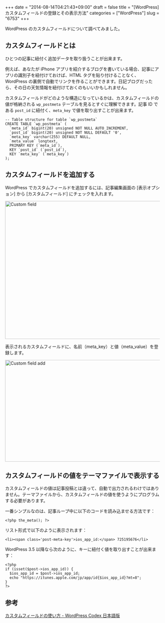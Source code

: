 +++
date = "2014-08-14T04:21:43+09:00"
draft = false
title = "[WordPress] カスタムフィールドの登録とその表示方法"
categories = ["WordPress"]
slug = "6753"
+++

WordPress のカスタムフィールドについて調べてみました。

<h2>カスタムフィールドとは</h2>

ひとつの記事に紐付く追加データを取り扱うことが出来ます。

例えば、あなたが iPhone アプリを紹介するブログを書いている場合、記事にアプリの識別子を紐付けておけば、HTML タグを貼り付けることなく、WordPress の裏側で自動でリンクを作ることができます。日記ブログだったら、その日の天気情報を紐付けておくのもいいかもしれません。

カスタムフィールドがどのような構造になっているかは、カスタムフィールドの値が格納される <code>wp_postmeta</code> テーブルを見るとすぐに理解できます。記事 ID である <code>post_id</code> に紐付く、<code>meta_key</code> で値を取り出すことが出来ます。

<pre><code>-- Table structure for table `wp_postmeta`
CREATE TABLE `wp_postmeta` (
  `meta_id` bigint(20) unsigned NOT NULL AUTO_INCREMENT,
  `post_id` bigint(20) unsigned NOT NULL DEFAULT '0',
  `meta_key` varchar(255) DEFAULT NULL,
  `meta_value` longtext,
  PRIMARY KEY (`meta_id`),
  KEY `post_id` (`post_id`),
  KEY `meta_key` (`meta_key`)
);
</code></pre>

<h2>カスタムフィールドを追加する</h2>

WordPress でカスタムフィールドを追加するには、記事編集画面の [表示オプション] から [カスタムフィールド] にチェックを入れます。

<img class="align-center" src="/images/2014/08/custom_field.png" alt="Custom field" title="custom_field.png" border="0" width="728" height="448" />

表示されるカスタムフィールドに、名前（meta_key）と値（meta_value）を登録します。

<img class="align-center" src="/images/2014/08/custom_field_add.png" alt="Custom field add" title="custom_field_add.png" border="0" width="728" height="330" />

<h2>カスタムフィールドの値をテーマファイルで表示する</h2>

カスタムフィールドの値は記事投稿とは違って、自動で出力されるわけではありません。テーマファイルから、カスタムフィールドの値を使うようにプログラムする必要があります。

一番シンプルなのは、記事ループ中に以下のコードを読み込ませる方法です：

<pre><code>&lt;?php the_meta(); ?&gt;</code></pre>

リスト形式で以下のように表示されます：

<pre><code>&lt;li&gt;&lt;span class='post-meta-key'&gt;ios_app_id:&lt;/span&gt; 725195676&lt;/li&gt;</code></pre>

WordPress 3.5 以降なら次のように、キーに紐付く値を取り出すことが出来ます：

<pre><code>&lt;?php
if (isset($post->ios_app_id)) {
  $ios_app_id = $post->ios_app_id;
  echo "https://itunes.apple.com/jp/app/id{$ios_app_id}?mt=8";
}
?&gt;
</code></pre>

<h2>参考</h2>

<a href="http://wpdocs.sourceforge.jp/%E3%82%AB%E3%82%B9%E3%82%BF%E3%83%A0%E3%83%95%E3%82%A3%E3%83%BC%E3%83%AB%E3%83%89%E3%81%AE%E4%BD%BF%E3%81%84%E6%96%B9" target="_blank">カスタムフィールドの使い方 - WordPress Codex 日本語版</a>
